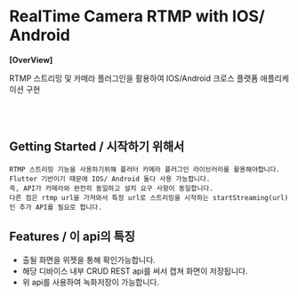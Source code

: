 # RealTime Camera RTMP with IOS/ Android
**[OverView]**

RTMP 스트리밍 및 카메라 플러그인을 활용하여 IOS/Android 크로스 플랫폼 애플리케이션 구현 

<br/>
<br/>


## Getting Started  / 시작하기 위해서

```
RTMP 스트리밍 기능을 사용하기위해 플러터 카메라 플러그인 라이브러리를 활용해야합니다. Flutter 기반이기 때문에 IOS/ Android 둘다 사용 가능합니다. 
즉, API가 카메라와 완전히 동일하고 설치 요구 사항이 동일합니다. 
다른 점은 rtmp url을 가져와서 특정 url로 스트리밍을 시작하는 startStreaming(url)인 추가 API를 필요로 합니다. 

```

## Features  / 이 api의 특징
* 출될 화면을 위젯을 통해 확인가능합니다.
* 해당 디바이스 내부 CRUD REST api를 써서 캡쳐 화면이 저장됩니다. 
* 위 api를 사용하여 녹화저장이 가능합니다.

